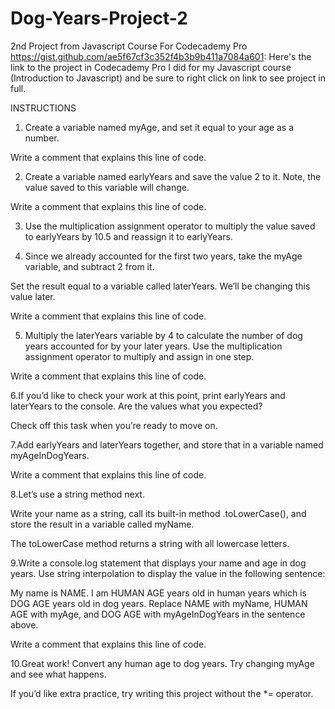 # Dog-Years-Project-2
2nd Project from Javascript Course For Codecademy Pro
https://gist.github.com/ae5f67cf3c352f4b3b9b411a7084a601: Here's the link to the project in Codecademy Pro I did for my Javascript course (Introduction to Javascript) and be sure to right click on link to see project in full. 

INSTRUCTIONS

1. Create a variable named myAge, and set it equal to your age as a number.

Write a comment that explains this line of code.

2. Create a variable named earlyYears and save the value 2 to it. Note, the value saved to this variable will change.

Write a comment that explains this line of code.

3. Use the multiplication assignment operator to multiply the value saved to earlyYears by 10.5 and reassign it to earlyYears.

4. Since we already accounted for the first two years, take the myAge variable, and subtract 2 from it.

Set the result equal to a variable called laterYears. We’ll be changing this value later.

Write a comment that explains this line of code.

5. Multiply the laterYears variable by 4 to calculate the number of dog years accounted for by your later years. Use the multiplication assignment operator to multiply and assign in one step.

Write a comment that explains this line of code.

6.If you’d like to check your work at this point, print earlyYears and laterYears to the console. Are the values what you expected?

Check off this task when you’re ready to move on.

7.Add earlyYears and laterYears together, and store that in a variable named myAgeInDogYears.

Write a comment that explains this line of code.

8.Let’s use a string method next.

Write your name as a string, call its built-in method .toLowerCase(), and store the result in a variable called myName.

The toLowerCase method returns a string with all lowercase letters.



9.Write a console.log statement that displays your name and age in dog years. Use string interpolation to display the value in the following sentence:

My name is NAME. I am HUMAN AGE years old in human years which is DOG AGE years old in dog years.
Replace NAME with myName, HUMAN AGE with myAge, and DOG AGE with myAgeInDogYears in the sentence above.

Write a comment that explains this line of code.

10.Great work! Convert any human age to dog years. Try changing myAge and see what happens.

If you’d like extra practice, try writing this project without the *= operator.
